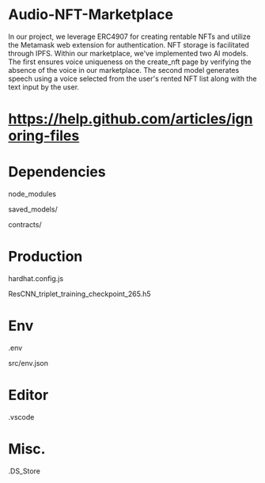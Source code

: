 # Audio-NFT-Marketplace
In our project, we leverage ERC4907 for creating rentable NFTs and utilize the Metamask web extension for authentication. NFT storage is facilitated through IPFS. Within our marketplace, we've implemented two AI models. The first ensures voice uniqueness on the create_nft page by verifying the absence of the voice in our marketplace. The second model generates speech using a voice selected from the user's rented NFT list along with the text input by the user.
# https://help.github.com/articles/ignoring-files

# Dependencies
node_modules

saved_models/

contracts/

# Production
hardhat.config.js

ResCNN_triplet_training_checkpoint_265.h5
# Env
.env

src/env.json

# Editor
.vscode

# Misc.
.DS_Store
